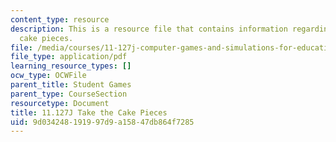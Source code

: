 ```yaml
---
content_type: resource
description: This is a resource file that contains information regarding take the
  cake pieces.
file: /media/courses/11-127j-computer-games-and-simulations-for-education-and-exploration-spring-2015/9d034248191997d9a15847db864f7285_MIT11_127JS15_Cake_instrct.pdf
file_type: application/pdf
learning_resource_types: []
ocw_type: OCWFile
parent_title: Student Games
parent_type: CourseSection
resourcetype: Document
title: 11.127J Take the Cake Pieces
uid: 9d034248-1919-97d9-a158-47db864f7285
---
```

